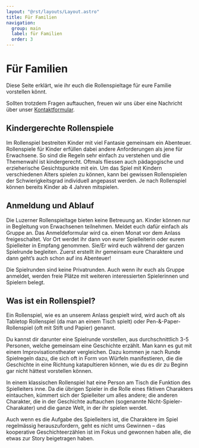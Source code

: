 ```yaml
---
layout: "@rst/layouts/Layout.astro"
title: Für Familien
navigation:
  group: main
  label: für Familien
  order: 3
---
```


# Für Familien

Diese Seite erklärt, wie ihr euch die Rollenspieltage für eure Familie vorstellen könnt.

Sollten trotzdem Fragen auftauchen, freuen wir uns über eine Nachricht über unser [Kontaktformular](/kontakt).

## Kindergerechte Rollenspiele

Im Rollenspiel bestreiten Kinder mit viel Fantasie gemeinsam ein Abenteuer. Rollenspiele für Kinder erfüllen dabei andere Anforderungen als jene für Erwachsene. So sind die Regeln sehr einfach zu verstehen und die Themenwahl ist kindergerecht. Oftmals fliessen auch pädagogische und erzieherische Gesichtspunkte mit ein. Um das Spiel mit Kindern verschiedenen Alters spielen zu können, kann bei gewissen Rollenspielen der Schwierigkeitsgrad individuell angepasst werden. Je nach Rollenspiel können bereits Kinder ab 4 Jahren mitspielen.

## Anmeldung und Ablauf

Die Luzerner Rollenspieltage bieten keine Betreuung an. Kinder können nur in Begleitung von Erwachsenen teilnehmen. Meldet euch dafür einfach als Gruppe an. Das Anmeldeformular wird ca. einen Monat vor dem Anlass freigeschaltet. Vor Ort werdet ihr dann von eurer Spielleiterin oder eurem Spielleiter in Empfang genommen. Sie/Er wird euch während der ganzen Spielrunde begleiten. Zuerst erstellt ihr gemeinsam eure Charaktere und dann geht’s auch schon auf ins Abenteuer!

Die Spielrunden sind keine Privatrunden. Auch wenn ihr euch als Gruppe anmeldet, werden freie Plätze mit weiteren interessierten Spielerinnen und Spielern belegt.

## Was ist ein Rollenspiel?

Ein Rollenspiel, wie es an unserem Anlass gespielt wird, wird auch oft als Tabletop Rollenspiel (da man an einem Tisch spielt) oder Pen-&-Paper-Rollenspiel (oft mit Stift und Papier) genannt.

Du kannst dir darunter eine Spielrunde vorstellen, aus durchschnittlich 3-5 Personen, welche gemeinsam eine Geschichte erzählt. Man kann es gut mit einem Improvisationstheater vergleichen. Dazu kommen je nach Runde Spielregeln dazu, die sich oft in Form von Würfeln manifestieren, die die Geschichte in eine Richtung katapultieren können, wie du es dir zu Beginn gar nicht hättest vorstellen können.

In einem klassischen Rollenspiel hat eine Person am Tisch die Funktion des Spielleiters inne. Da die übrigen Spieler in die Rolle eines fiktiven Charakters eintauchen, kümmert sich der Spielleiter um alles andere; die anderen Charakter, die in der Geschichte auftauchen (sogenannte Nicht-Spieler-Charakater) und die ganze Welt, in der ihr spielen werdet.

Auch wenn es die Aufgabe des Spielleiters ist, die Charaktere im Spiel regelmässig herauszufordern, geht es nicht ums Gewinnen – das kooperative Geschichteerzählen ist im Fokus und gewonnen haben alle, die etwas zur Story beigetragen haben.
